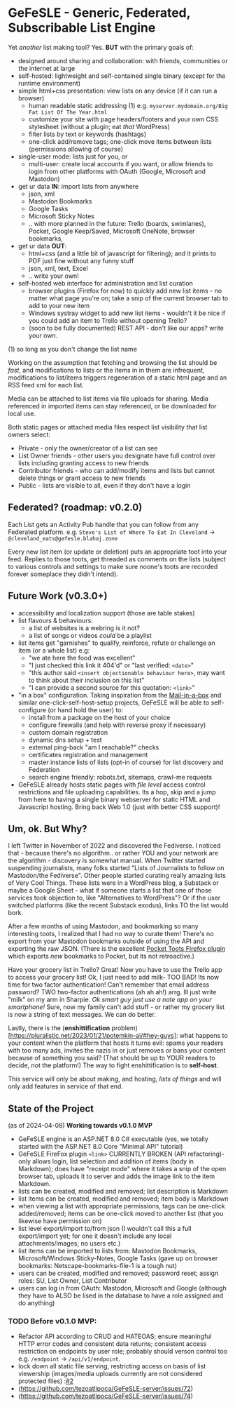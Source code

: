 # GeFeSLE - Generic, Federated, Subscribable List Engine
Yet _another_ list making tool? Yes. **BUT** with the primary goals of:
* designed around sharing and collaboration: with friends, communities or the internet at large
* self-hosted: lightweight and self-contained single binary (except for the runtime environment)
* simple html+css presentation: view lists on any device (if it can run a browser)
  * human readable static addressing (1) e.g. `myserver.mydomain.org/Big Fat List Of The Year.html`
  * customize your site with page headers/footers and your own CSS stylesheet (without a plugin; eat _that_ WordPress)
  * filter lists by text or keywords (hashtags)
  * one-click add/remove tags; one-click move items between lists (permissions allowing of course)
* single-user mode: lists just for you, or
  *   multi-user: create local accounts if you want, or allow friends to login from other platforms with OAuth (Google, Microsoft and Mastodon)
* get ur data **IN**: import lists from anywhere
  * json, xml
  * Mastodon Bookmarks
  * Google Tasks
  * Microsoft Sticky Notes
  * .. with more planned in the future: Trello (boards, swimlanes), Pocket, Google Keep/Saved, Microsoft OneNote, browser bookmarks, 
* get ur data **OUT**:
  * html+css (and a little bit of javascript for filtering); and it prints to PDF just fine without any funny stuff
  * json, xml, text, Excel
  * .. write your own!
* self-hosted web interface for administration and list curation
  * browser plugins (Firefox for now) to quickly add new list items - no matter what page you're on; take a snip of the current browser tab to add to your new item
  * Windows systray widget to add new list items - wouldn't it be nice if you could add an item to Trello without opening Trello?
  * (soon to be fully documented) REST API - don't like our apps? write your own.

(1) so long as you don't change the list name
 
Working on the assumption that fetching and browsing the list should be _fast_, and modifications 
to lists or the items in in them are infrequent, modifications to list/items triggers regeneration of a static html
page and an RSS feed xml for each list. 

Media can be attached to list items via file uploads for sharing. Media referenced in imported items can stay referenced, 
or be downloaded for local use. 

Both static pages or attached media files respect list visibility that list owners select: 
* Private - only the owner/creator of a list can see
* List Owner friends - other users you designate have full control over lists including granting access to new friends
* Contributor friends - who can add/modify items and lists but cannot delete things or grant access to new friends
* Public - lists are visible to all, even if they don't have a login
 
## Federated? (roadmap: v0.2.0)
Each List gets an Activity Pub handle that you can follow from any Federated platform. 
e.g. `Steve's List of Where To Eat In Cleveland` -> `@cleveland_eats@gefesle.blahaj.zone`

Every new list item (or update or deletion) puts an appropriate toot into your feed.
Replies to those toots, get threaded as comments on the lists (subject to various controls and settings
to make sure noone's toots are recorded forever someplace they didn't intend). 

## Future Work (v0.3.0+)
- accessibility and localization support (those are table stakes)
- list flavours & behaviours:
  - a list of websites is a webring is it not?
  - a list of songs or videos _could_ be a playlist
- list items get "garnishes" to qualify, reinforce, refute or challenge an item (or a whole list) e.g:
  - "we ate here the food was excellent"
  - "I just checked this link it 404'd" or "last verified: `<date>`"
  - "this author said `<insert objectionable behaviour here>`, may want to think about their inclusion on this list"
  - "I can provide a second source for this quotation: `<link>`"  
- "in a box" configuration. Taking inspiration from the [Mail-in-a-box](https://mailinabox.email/) and similar one-click-self-host-setup projects, GeFeSLE will be able to self-configure (or hand hold the user) to:
  - install from a package on the host of your choice
  - configure firewalls (and help with reverse proxy if necessary)
  - custom domain registration
  - dynamic dns setup + test
  - external ping-back "am I reachable?" checks
  - certificates registration and management
  - master instance lists of lists (opt-in of course) for list discovery and Federation
  - search engine friendly: robots.txt, sitemaps, crawl-me requests
 - GeFeSLE already hosts static pages with _file level_ access control restrictions and file uploading capabilities. Its a hop, skip and a jump from here to having a single binary webserver for static HTML and Javascript hosting. Bring back Web 1.0 (just with better CSS support)!

## Um, ok. But Why? 
I left Twitter in November of 2022 and discovered the Fediverse. I noticed that - because there's no algorithm.. or rather YOU and your network are the algorithm - discovery is somewhat manual. When Twitter started suspending journalists, many folks started "Lists of Journalists to follow on Mastodon/the Fediverse". Other people started curating really amazing lists of Very Cool Things. These lists were in a WordPress blog, a Substack or maybe a Google Sheet - what if someone starts a list that one of those services took objection to, like "Alternatives to WordPress"? Or if the user switched platforms (like the recent Substack exodus), links TO the list would bork. 

After a few months of using Mastodon, and bookmarking so many interesting toots, I realized that I had no way to curate them! There's no export from your Mastodon bookmarks outside of using the API and exporting the raw JSON. (There is the excellent [Pocket Toots FIrefox plugin](https://addons.mozilla.org/en-US/firefox/addon/pockettoots/) which exports _new_ bookmarks to Pocket, but its not retroactive.)

Have your grocery list in Trello? Great! Now you have to use the Trello app to access your grocery list! Ok, I just need to add milk- TOO BAD! Its now time for two factor authentication! Can't remember that email address password? TWO two-factor authentications (ah ah ah!) arrg. Ill just write "milk" on my arm in Sharpie. _Ok smart guy just use a note app on your smartphone!_ Sure, now my family can't add stuff - or rather my grocery list is now a string of text messages. We can do better. 

Lastly, there is the (**enshittification** problem)[https://pluralistic.net/2023/01/21/potemkin-ai/#hey-guys]: what happens to your content when the platform that hosts it turns evil: spams your readers with too many ads, invites the nazis in or just removes or bans your content because of something you said? (That should be up to YOUR readers to decide, not the platform!) The way to fight enshittification is to **self-host**. 

This service will only be about making, and hosting, _lists of things_ and will only add features in service of that end.  

## State of the Project
(as of 2024-04-08)
**Working towards v0.1.0 MVP**
- GeFeSLE engine is an ASP.NET 8.0 C# executable (yes, we totally started with the ASP.NET 8.0 Core "Minimal API" tutorial)
- GeFeSLE FireFox plugin `<link>` CURRENTLY BROKEN (API refactoring)- only allows login, list selection and addition of items (body in Markdown); does have "receipt mode" where it takes a snip of the open browser tab, uploads it to server and adds the image link to the item Markdown. 
- lists can be created, modified and removed; list description is Markdown
- list items can be created, modified and removed; item body is Markdown
- when viewing a list with appropriate permissions, tags can be one-click added/removed; items can be one-click moved to another list (that you likewise have permission on)
- list level export/import to/from json (I wouldn't call this a full export/import yet; for one it doesn't include any local attachments/images; no users etc.)
- list items can be imported to lists from: Mastodon Bookmarks, Microsoft/Windows Sticky-Notes, Google Tasks (gave up on browser bookmarks: Netscape-bookmarks-file-1 is a tough nut)
- users can be created, modified and removed; password reset; assign roles: SU, List Owner, List Contributor
- users can log in from OAuth: Mastodon, Microsoft and Google (although they have to ALSO be lised in the database to have a role assigned and do anything)

### TODO Before v0.1.0 MVP:
- Refactor API according to CRUD and HATEOAS; ensure meaningful HTTP error codes and consistent data returns; consistent access restriction on endpoints by user role; probably should verson control too e.g. `/endpoint` -> `/api/v1/endpoint`. 
- lock down all static file serving, restricting access on basis of list viewership (images/media uploads currently are not considered protected files) :[#2](https://github.com/tezoatlipoca/GeFeSLE-server/issues/2)
- (https://github.com/tezoatlipoca/GeFeSLE-server/issues/72)
- (https://github.com/tezoatlipoca/GeFeSLE-server/issues/74)


